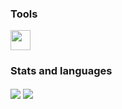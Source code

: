### Tools

<img height="32" width="32" hex="#DD0031" src="https://unpkg.com/simple-icons@v7/icons/angular.svg" />

### Stats and languages
<div>
  <img align="center" src="https://github-readme-stats.vercel.app/api?username=wildpastry&show_icons=true&theme=radical&border_color=30363d&title_color=c9d1c9&text_color=8b949e&bg_color=00000000&icon_color=f1e05a&text_bold=false&hide=issues,contribs&line_height=30&card_width=350" />
  <img align="center" src="https://github-readme-stats.vercel.app/api/top-langs/?username=wildpastry&layout=compact&title_color=c9d1c9&text_color=8b949e&bg_color=00000000&border_color=30363d&card_width=350" />
</div>

